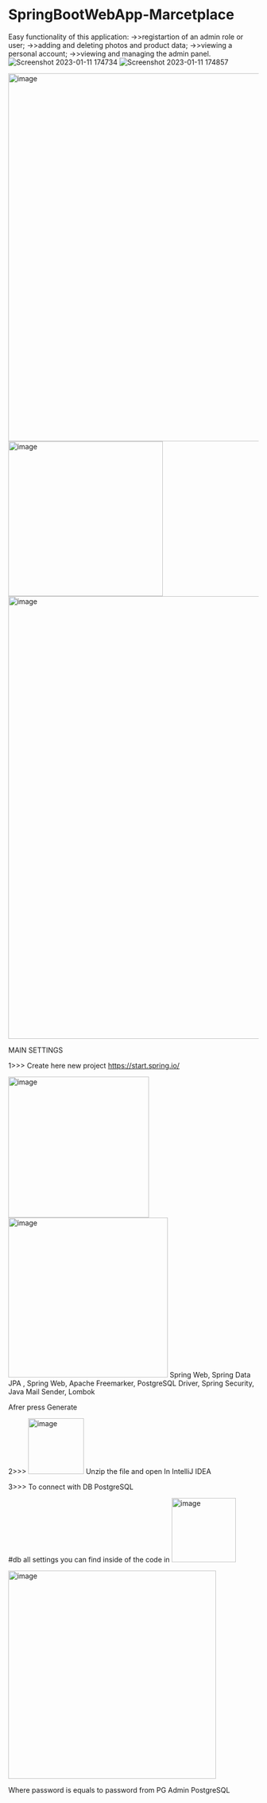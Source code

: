 # SpringBootWebApp-Marcetplace

Easy functionality of this application:
->>registartion of an admin role or user;
->>adding and deleting photos and product data;
->>viewing a personal account;
->>viewing and managing the admin panel.
![Screenshot 2023-01-11 174734](https://user-images.githubusercontent.com/108218207/211867089-855ca90a-688f-4d0d-972f-6256fd553280.gif)
![Screenshot 2023-01-11 174857](https://user-images.githubusercontent.com/108218207/211867133-02077acd-7efb-4323-956d-4a4897e1cc3a.gif)

<img width="739" alt="image" src="https://user-images.githubusercontent.com/108218207/209668660-04ee359f-6f0f-49d4-b901-3320aec29233.png">

<img width="311" alt="image" src="https://user-images.githubusercontent.com/108218207/209668738-d220b200-c4b7-45df-b867-7c2f6837701e.png">
<img width="889" alt="image" src="https://user-images.githubusercontent.com/108218207/209668765-5994b01e-aa6f-45ee-b931-957b5b59da8a.png">



MAIN SETTINGS

1>>>    Create here new project https://start.spring.io/ 

<img width="283" alt="image" src="https://user-images.githubusercontent.com/108218207/208246686-ff5edaf0-b044-4097-81f8-199f2df35454.png">

<img width="321" alt="image" src="https://user-images.githubusercontent.com/108218207/208246700-163d2c2c-7d46-4b2a-926a-1a0c3afd327a.png">
 Spring Web, Spring Data JPA  , Spring Web, Apache Freemarker, PostgreSQL Driver, Spring Security, Java Mail Sender, Lombok    
 

Afrer press Generate 

2>>> <img width="112" alt="image" src="https://user-images.githubusercontent.com/108218207/208246741-d6a7230c-46fb-4940-9d65-798de0f4e982.png">
Unzip the file and open In IntelliJ IDEA

3>>>     To connect with DB PostgreSQL 


#db all settings you can find inside of the code in <img width="129" alt="image" src="https://user-images.githubusercontent.com/108218207/208312656-63b9f9aa-743d-4054-9ab0-c5f5f0d43030.png">

<img width="418" alt="image" src="https://user-images.githubusercontent.com/108218207/208312503-f6582865-5d68-4985-8ba7-e3dea20a956c.png">

Where password is equals to password from PG Admin PostgreSQL
